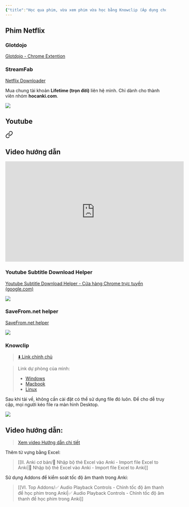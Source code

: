 ```yaml
---
{"title":"Học qua phim, vừa xem phim vừa học bằng Knowclip (Áp dụng cho cả Youtube và Netflix,…)","member":"VIP","author":null,"language":null,"dg-publish":true,"dg-hide":true,"tags":["knowclip","youtube","netflix","phim","software","StreamFab"],"permalink":"/iii-anki-nang-cao/hoc-qua-phim-vua-xem-phim-vua-hoc-bang-knowclip-ap-dung-cho-ca-youtube-va-netflix/","hide":true,"dgPassFrontmatter":true}
---
```


## Phim Netflix

### Glotdojo

[Glotdojo - Chrome Extention](https://chrome.google.com/webstore/detail/glotdojo-learn-languages/dbnjpielondlkmdjbembloegkaabfakc?hl=vi)

### StreamFab

[Netflix Downloader](https://streamfab.tv/netflix-downloader.htm)

Mua chung tài khoản **Lifetime (trọn đời)** liên hệ mình. Chỉ dành cho thành viên nhóm **hocanki.com**.

![](https://i.imgur.com/5vCXRCb.png)

## Youtube


<div class="transclusion internal-embed is-loaded"><a class="markdown-embed-link" href="/iv-tips-and-tricks/tai-video-va-sub-tren-youtube/" aria-label="Open link"><svg xmlns="http://www.w3.org/2000/svg" width="24" height="24" viewBox="0 0 24 24" fill="none" stroke="currentColor" stroke-width="2" stroke-linecap="round" stroke-linejoin="round" class="svg-icon lucide-link"><path d="M10 13a5 5 0 0 0 7.54.54l3-3a5 5 0 0 0-7.07-7.07l-1.72 1.71"></path><path d="M14 11a5 5 0 0 0-7.54-.54l-3 3a5 5 0 0 0 7.07 7.07l1.71-1.71"></path></svg></a><div class="markdown-embed">




## Video hướng dẫn

<iframe width="560" height="315" src="https://www.youtube.com/embed/PRwMDFqDers?si=GofZJEN6LgZ14QI7" title="YouTube video player" frameborder="0" allow="accelerometer; autoplay; clipboard-write; encrypted-media; gyroscope; picture-in-picture; web-share" allowfullscreen></iframe>

### Youtube Subtitle Download Helper

[Youtube Subtitle Download Helper - Cửa hàng Chrome trực tuyến (google.com)](https://chrome.google.com/webstore/detail/youtube-subtitle-download/dpmmcccjdcgdjnlnicicdbnlmohhpagf)

![](https://i.imgur.com/UozW5aS.png)

### SaveFrom.net helper

[SaveFrom.net helper](https://microsoftedge.microsoft.com/addons/detail/savefromnet-helper/hndfjogdceachkbgioglehonpejcdhem)

![](https://i.imgur.com/Hqjpr8e.png)


</div></div>


### Knowclip

> [⬇️ Link chính chủ](https://www.knowclip.com/)

> Link dự phòng của mình:
> - [Windows](https://1drv.ms/u/s!AnGRjCvbms2VicY5K3MG4NzZkg-RQw?e=7Dz9lC)
> - [Macbook](https://1drv.ms/u/s!AnGRjCvbms2VicY_CeoGivx_d0NVRA?e=DjDDor)
> - [Linux](https://1drv.ms/u/s!AnGRjCvbms2VicZA0_S38aeV2Tv5gw?e=jffXTs)

Sau khi tải về, không cần cài đặt có thể sử dụng file đó luôn.
Để cho dễ truy cập, mọi người kéo file ra màn hình Desktop.

![](https://i.imgur.com/L1Y8W4r.gif)

## Video hướng dẫn:

> [Xem video Hướng dẫn chi tiết]()

Thêm từ vựng bằng Excel:

> [[II. Anki cơ bản/👑 Nhập bộ thẻ Excel vào Anki - Import file Excel to Anki\|👑 Nhập bộ thẻ Excel vào Anki - Import file Excel to Anki]]

Sử dụng Addons để kiểm soát tốc độ âm thanh trong Anki:

> [[VI. Top Addons/✅ Audio Playback Controls - Chỉnh tốc độ âm thanh để học phim trong Anki\|✅ Audio Playback Controls - Chỉnh tốc độ âm thanh để học phim trong Anki]]